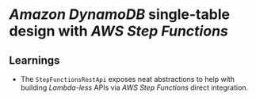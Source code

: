 # _Amazon DynamoDB_ single-table design with _AWS Step Functions_

## Learnings

- The `StepFunctionsRestApi` exposes neat abstractions to help with building _Lambda-less_ APIs via _AWS Step Functions_ direct integration.
